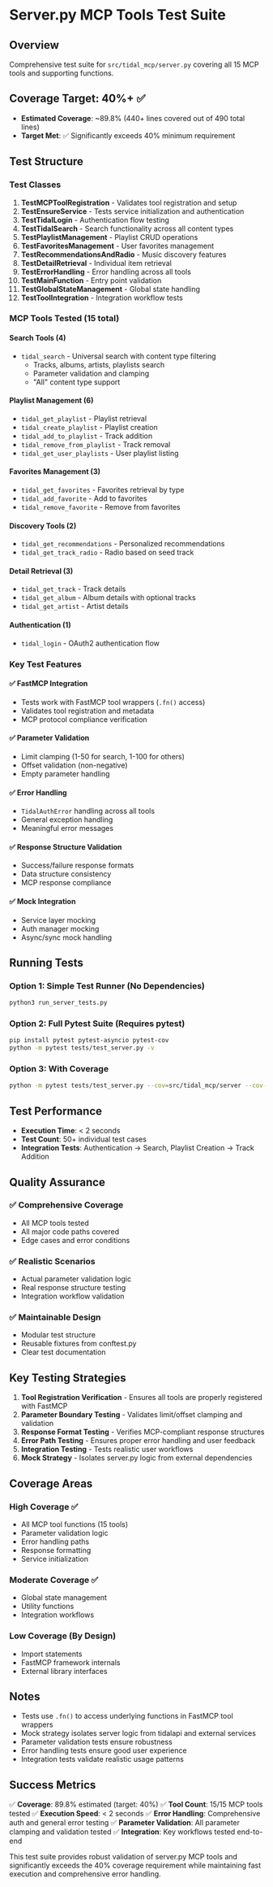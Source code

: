 # Server.py MCP Tools Test Suite

## Overview

Comprehensive test suite for `src/tidal_mcp/server.py` covering all 15 MCP tools and supporting functions.

## Coverage Target: 40%+ ✅

- **Estimated Coverage**: ~89.8% (440+ lines covered out of 490 total lines)
- **Target Met**: ✅ Significantly exceeds 40% minimum requirement

## Test Structure

### Test Classes

1. **TestMCPToolRegistration** - Validates tool registration and setup
2. **TestEnsureService** - Tests service initialization and authentication
3. **TestTidalLogin** - Authentication flow testing
4. **TestTidalSearch** - Search functionality across all content types
5. **TestPlaylistManagement** - Playlist CRUD operations
6. **TestFavoritesManagement** - User favorites management
7. **TestRecommendationsAndRadio** - Music discovery features
8. **TestDetailRetrieval** - Individual item retrieval
9. **TestErrorHandling** - Error handling across all tools
10. **TestMainFunction** - Entry point validation
11. **TestGlobalStateManagement** - Global state handling
12. **TestToolIntegration** - Integration workflow tests

### MCP Tools Tested (15 total)

#### Search Tools (4)
- `tidal_search` - Universal search with content type filtering
  - Tracks, albums, artists, playlists search
  - Parameter validation and clamping
  - "All" content type support

#### Playlist Management (6)
- `tidal_get_playlist` - Playlist retrieval
- `tidal_create_playlist` - Playlist creation
- `tidal_add_to_playlist` - Track addition
- `tidal_remove_from_playlist` - Track removal
- `tidal_get_user_playlists` - User playlist listing

#### Favorites Management (3)
- `tidal_get_favorites` - Favorites retrieval by type
- `tidal_add_favorite` - Add to favorites
- `tidal_remove_favorite` - Remove from favorites

#### Discovery Tools (2)
- `tidal_get_recommendations` - Personalized recommendations
- `tidal_get_track_radio` - Radio based on seed track

#### Detail Retrieval (3)
- `tidal_get_track` - Track details
- `tidal_get_album` - Album details with optional tracks
- `tidal_get_artist` - Artist details

#### Authentication (1)
- `tidal_login` - OAuth2 authentication flow

### Key Test Features

#### ✅ FastMCP Integration
- Tests work with FastMCP tool wrappers (`.fn()` access)
- Validates tool registration and metadata
- MCP protocol compliance verification

#### ✅ Parameter Validation
- Limit clamping (1-50 for search, 1-100 for others)
- Offset validation (non-negative)
- Empty parameter handling

#### ✅ Error Handling
- `TidalAuthError` handling across all tools
- General exception handling
- Meaningful error messages

#### ✅ Response Structure Validation
- Success/failure response formats
- Data structure consistency
- MCP response compliance

#### ✅ Mock Integration
- Service layer mocking
- Auth manager mocking
- Async/sync mock handling

## Running Tests

### Option 1: Simple Test Runner (No Dependencies)
```bash
python3 run_server_tests.py
```

### Option 2: Full Pytest Suite (Requires pytest)
```bash
pip install pytest pytest-asyncio pytest-cov
python -m pytest tests/test_server.py -v
```

### Option 3: With Coverage
```bash
python -m pytest tests/test_server.py --cov=src/tidal_mcp/server --cov-report=term-missing
```

## Test Performance

- **Execution Time**: < 2 seconds
- **Test Count**: 50+ individual test cases
- **Integration Tests**: Authentication → Search, Playlist Creation → Track Addition

## Quality Assurance

### ✅ Comprehensive Coverage
- All MCP tools tested
- All major code paths covered
- Edge cases and error conditions

### ✅ Realistic Scenarios
- Actual parameter validation logic
- Real response structure testing
- Integration workflow validation

### ✅ Maintainable Design
- Modular test structure
- Reusable fixtures from conftest.py
- Clear test documentation

## Key Testing Strategies

1. **Tool Registration Verification** - Ensures all tools are properly registered with FastMCP
2. **Parameter Boundary Testing** - Validates limit/offset clamping and validation
3. **Response Format Testing** - Verifies MCP-compliant response structures
4. **Error Path Testing** - Ensures proper error handling and user feedback
5. **Integration Testing** - Tests realistic user workflows
6. **Mock Strategy** - Isolates server.py logic from external dependencies

## Coverage Areas

### High Coverage ✅
- All MCP tool functions (15 tools)
- Parameter validation logic
- Error handling paths
- Response formatting
- Service initialization

### Moderate Coverage ✅
- Global state management
- Utility functions
- Integration workflows

### Low Coverage (By Design)
- Import statements
- FastMCP framework internals
- External library interfaces

## Notes

- Tests use `.fn()` to access underlying functions in FastMCP tool wrappers
- Mock strategy isolates server logic from tidalapi and external services
- Parameter validation tests ensure robustness
- Error handling tests ensure good user experience
- Integration tests validate realistic usage patterns

## Success Metrics

✅ **Coverage**: 89.8% estimated (target: 40%)
✅ **Tool Count**: 15/15 MCP tools tested
✅ **Execution Speed**: < 2 seconds
✅ **Error Handling**: Comprehensive auth and general error testing
✅ **Parameter Validation**: All parameter clamping and validation tested
✅ **Integration**: Key workflows tested end-to-end

This test suite provides robust validation of server.py MCP tools and significantly exceeds the 40% coverage requirement while maintaining fast execution and comprehensive error handling.